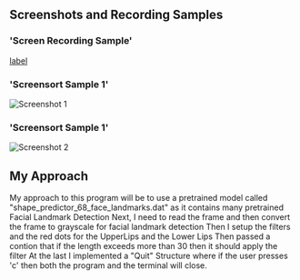 <h2> Screenshots and Recording Samples </h2>

### 'Screen Recording Sample'
[label](https://github.com/anubhabguha1999/Mouth-Recognition-Assignment/assets/96384072/aae83dc6-dde4-418b-963c-6ff6935a610e)

### 'Screensort Sample 1'
![Screenshot 1](https://github.com/anubhabguha1999/Mouth-Recognition-Assignment/assets/96384072/37cb9342-a73d-4274-8167-371c380b1c76)

### 'Screensort Sample 1'
![Screenshot 2](https://github.com/anubhabguha1999/Mouth-Recognition-Assignment/assets/96384072/feade7e9-ed9c-4005-8cce-9a0dd5f83a03)

<h2> My Approach </h2>

My approach to this program will be to use a pretrained model called "shape_predictor_68_face_landmarks.dat" as it contains many pretrained Facial Landmark Detection
Next, I need to read the frame and then convert the frame to grayscale for facial landmark detection
Then I setup the filters and the red dots for the UpperLips and the Lower Lips
Then passed a contion that if the length exceeds more than 30 then it should apply the filter 
At the last I implemented a "Quit" Structure where if the user presses 'c' then both the program and the terminal will close.